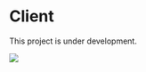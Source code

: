 # Client

This project is under development. 

![](https://png.icons8.com/ios/50/000000/road-worker-filled.png)